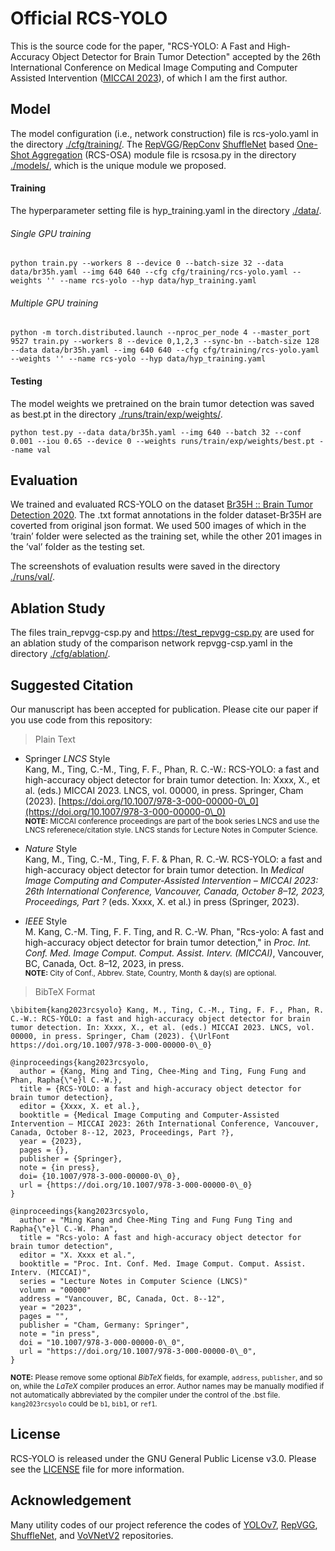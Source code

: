 # Official RCS-YOLO
This is the source code for the paper, "RCS-YOLO: A Fast and High-Accuracy Object Detector for Brain Tumor Detection" accepted by the 26th International Conference on Medical Image Computing and Computer Assisted Intervention ([MICCAI 2023](https://conferences.miccai.org/2023/en/)), of which I am the first author.

## Model
The model configuration (i.e., network construction) file is rcs-yolo.yaml in the directory [./cfg/training/](https://github.com/mkang315/RCS-YOLO/tree/main/cfg/training). The [RepVGG](https://openaccess.thecvf.com/content/CVPR2021/papers/Ding_RepVGG_Making_VGG-Style_ConvNets_Great_Again_CVPR_2021_paper.pdf)/[RepConv](https://arxiv.org/pdf/2207.02696.pdf) [ShuffleNet](https://openaccess.thecvf.com/content_ECCV_2018/papers/Ningning_Light-weight_CNN_Architecture_ECCV_2018_paper.pdf) based [One-Shot Aggregation](https://openaccess.thecvf.com/content_CVPR_2020/papers/Lee_CenterMask_Real-Time_Anchor-Free_Instance_Segmentation_CVPR_2020_paper.pdf) (RCS-OSA) module file is rcsosa.py in the directory [./models/](https://github.com/mkang315/RCS-YOLO/tree/main/models), which is the unique module we proposed.

#### Training

The hyperparameter setting file is hyp_training.yaml in the directory [./data/](https://github.com/mkang315/RCS-YOLO/tree/main/data).

###### Single GPU training
```
python train.py --workers 8 --device 0 --batch-size 32 --data data/br35h.yaml --img 640 640 --cfg cfg/training/rcs-yolo.yaml --weights '' --name rcs-yolo --hyp data/hyp_training.yaml
```

###### Multiple GPU training
```
python -m torch.distributed.launch --nproc_per_node 4 --master_port 9527 train.py --workers 8 --device 0,1,2,3 --sync-bn --batch-size 128 --data data/br35h.yaml --img 640 640 --cfg cfg/training/rcs-yolo.yaml --weights '' --name rcs-yolo --hyp data/hyp_training.yaml
```

#### Testing

The model weights we pretrained on the brain tumor detection was saved as best.pt in the directory [./runs/train/exp/weights/](https://github.com/mkang315/RCS-YOLO/tree/main/runs/train).
```
python test.py --data data/br35h.yaml --img 640 --batch 32 --conf 0.001 --iou 0.65 --device 0 --weights runs/train/exp/weights/best.pt --name val
```

## Evaluation
We trained and evaluated RCS-YOLO on the dataset [Br35H :: Brain Tumor Detection 2020](https://www.kaggle.com/datasets/ahmedhamada0/brain-tumor-detection). The .txt format annotations in the folder dataset-Br35H are coverted from original json format. We used 500 images of which in the ’train’ folder were selected as the training set, while the other 201 images in the ’val’ folder as the testing set. <br />

The screenshots of evaluation results were saved in the directory [./runs/val/](https://github.com/mkang315/RCS-YOLO/tree/main/runs/val).

## Ablation Study

The files train_repvgg-csp.py and https://test_repvgg-csp.py are used for an ablation study of the comparison network repvgg-csp.yaml in the directory [./cfg/ablation/](https://github.com/mkang315/RCS-YOLO/tree/main/cfg/ablation).

## Suggested Citation
Our manuscript has been accepted for publication. Please cite our paper if you use code from this repository:
> Plain Text

- Springer *LNCS* Style</br>
Kang, M., Ting, C.-M., Ting, F. F., Phan, R. C.-W.: RCS-YOLO: a fast and high-accuracy object detector for brain tumor detection. In: Xxxx, X., et al. (eds.) MICCAI 2023. LNCS, vol. 00000, in press. Springer, Cham (2023). [https://doi.org/10.1007/978-3-000-00000-0\_0](https://doi.org/10.1007/978-3-000-00000-0\_0)</br>
<sup>**NOTE:** MICCAI conference proceedings are part of the book series LNCS and use the LNCS referenece/citation style. LNCS stands for Lecture Notes in Computer Science.</sup>

- *Nature* Style</br>
Kang, M., Ting, C.-M., Ting, F. F. & Phan, R. C.-W. RCS-YOLO: a fast and high-accuracy object detector for brain tumor detection. In *Medical Image Computing and Computer-Assisted Intervention – MICCAI 2023: 26th International Conference, Vancouver, Canada, October 8–12, 2023, Proceedings, Part ?* (eds. Xxxx, X. et al.) in press (Springer, 2023).</br>

- *IEEE* Style</br>
M. Kang, C.-M. Ting, F. F. Ting, and R. C.-W. Phan, "Rcs-yolo: A fast and high-accuracy object detector for brain tumor detection," in *Proc. Int. Conf. Med. Image Comput. Comput. Assist. Interv. (MICCAI)*, Vancouver, BC, Canada, Oct. 8–12, 2023, in press.</br>
<sup>**NOTE:** City of Conf., Abbrev. State, Country, Month & day(s) are optional.</sup>

> BibTeX Format</br>
```
\bibitem{kang2023rcsyolo} Kang, M., Ting, C.-M., Ting, F. F., Phan, R. C.-W.: RCS-YOLO: a fast and high-accuracy object detector for brain tumor detection. In: Xxxx, X., et al. (eds.) MICCAI 2023. LNCS, vol. 00000, in press. Springer, Cham (2023). {\UrlFont https://doi.org/10.1007/978-3-000-00000-0\_0}
```
```
@inproceedings{kang2023rcsyolo,
  author = {Kang, Ming and Ting, Chee-Ming and Ting, Fung Fung and Phan, Rapha{\"e}l C.-W.},
  title = {RCS-YOLO: a fast and high-accuracy object detector for brain tumor detection},
  editor = {Xxxx, X. et al.},
  booktitle = {Medical Image Computing and Computer-Assisted Intervention – MICCAI 2023: 26th International Conference, Vancouver, Canada, October 8--12, 2023, Proceedings, Part ?},
  year = {2023},
  pages = {},
  publisher = {Springer},
  note = {in press},
  doi= {10.1007/978-3-000-00000-0\_0},
  url = {https://doi.org/10.1007/978-3-000-00000-0\_0}
}
```
```
@inproceedings{kang2023rcsyolo,
  author = "Ming Kang and Chee-Ming Ting and Fung Fung Ting and Rapha{\"e}l C.-W. Phan",
  title = "Rcs-yolo: A fast and high-accuracy object detector for brain tumor detection",
  editor = "X. Xxxx et al.",
  booktitle = "Proc. Int. Conf. Med. Image Comput. Comput. Assist. Interv. (MICCAI)",
  series = "Lecture Notes in Computer Science (LNCS)"
  volumn = "00000"
  address = "Vancouver, BC, Canada, Oct. 8--12",
  year = "2023",
  pages = "",
  publisher = "Cham, Germany: Springer",
  note = "in press",
  doi = "10.1007/978-3-000-00000-0\_0",
  url = "https://doi.org/10.1007/978-3-000-00000-0\_0",
}
```
<sup>**NOTE:** Please remove some optional *BibTeX* fields, for example, `address`, `publisher`, and so on, while the *LaTeX* compiler produces an error. Author names may be manually modified if not automatically abbreviated by the compiler under the control of the .bst file. `kang2023rcsyolo` could be `b1`, `bib1`, or `ref1`.</sup>

## License
RCS-YOLO is released under the GNU General Public License v3.0. Please see the [LICENSE](https://github.com/mkang315/RCS-YOLO/blob/main/LICENSE) file for more information.

## Acknowledgement
Many utility codes of our project reference the codes of [YOLOv7](https://github.com/WongKinYiu/yolov7), [RepVGG](https://github.com/DingXiaoH/RepVGG), [ShuffleNet](https://github.com/megvii-model/ShuffleNet-Series), and [VoVNetV2](https://github.com/youngwanLEE/vovnet-detectron2) repositories.
